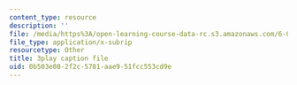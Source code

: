 ```yaml
---
content_type: resource
description: ''
file: /media/https%3A/open-learning-course-data-rc.s3.amazonaws.com/6-004-computation-structures-spring-2017/0b503e082f2c5781aae951fcc553cd9e_nlKV2hX1AZs.vtt
file_type: application/x-subrip
resourcetype: Other
title: 3play caption file
uid: 0b503e08-2f2c-5781-aae9-51fcc553cd9e
---
```

